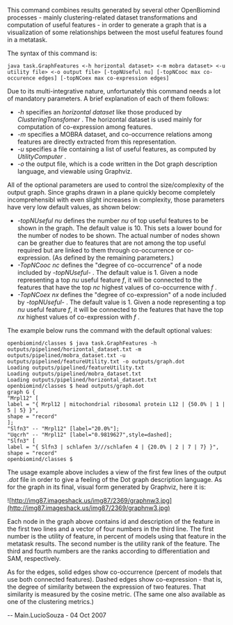 This command combines results generated by several other OpenBiomind processes - mainly clustering-related dataset transformations and computation of useful features - in order to generate a graph that is a visualization of some relationships between the most useful features found in a metatask.

The syntax of this command is:

```
java task.GraphFeatures <-h horizontal dataset> <-m mobra dataset> <-u utility file> <-o output file> [-topNUseful nu] [-topNCooc max co-occurence edges] [-topNCoex max co-expression edges]
```

Due to its multi-integrative nature, unfortunately this command needs a lot of mandatory parameters. A brief explanation of each of them follows:

  * _-h_ specifies an _horizontal dataset_ like those produced by _ClusteringTransfomer_ . The horizontal dataset is used mainly for computation of co-expression among features.
  * _-m_ specifies a MOBRA dataset, and co-occurrence relations among features are directly extracted from this representation.
  * _-u_ specifies a file containing a list of useful features, as computed by _UtilityComputer_ .
  * _-o_ the output file, which is a code written in the Dot graph description language, and viewable using Graphviz.

All of the optional parameters are used to control the size/complexity of the output graph. Since graphs drawn in a plane quickly become completely incomprehensibl with even slight increases in complexity, those parameters have very low default values, as shown below:

  * _-topNUseful nu_ defines the number _nu_ of top useful features to be shown in the graph. The default value is 10. This sets a lower bound for the number of nodes to be shown. The actual number of nodes shown can be greather due to features that are not among the top useful required but are linked to them through co-occurrence or co-expression. (As defined by the remaining parameters.)
  * _-TopNCooc nc_ defines the "degree of co-occurrence" of a node included by _-topNUseful-_ . The default value is 1. Given a node representing a top _nu_ useful feature _f_, it will be connected to the features that have the top _nc_ highest values of co-occurrence with _f_ .
  * _-TopNCoex nx_ defines the "degree of co-expression" of a node included by _-topNUseful-_ . The default value is 1. Given a node representing a top _nu_ useful feature _f_, it will be connected to the features that have the top _nx_ highest values of co-expression with _f_ .

The example below runs the command with the default optional values:

```
openbiomind/classes $ java task.GraphFeatures -h outputs/pipelined/horizontal_dataset.txt -m outputs/pipelined/mobra_dataset.txt -u outputs/pipelined/featureUtility.txt -o outputs/graph.dot
Loading outputs/pipelined/featureUtility.txt
Loading outputs/pipelined/mobra_dataset.txt
Loading outputs/pipelined/horizontal_dataset.txt
openbiomind/classes $ head outputs/graph.dot 
graph G {
"Mrpl12" [
label = "{ Mrpl12 | mitochondrial ribosomal protein L12 | {50.0% | 1 | 5 | 5} }",
shape = "record"
];
"Slfn3" -- "Mrpl12" [label="20.0%"];
"Uqcrh" -- "Mrpl12" [label="0.9819627",style=dashed];
"Slfn3" [
label = "{ Slfn3 | schlafen 3///schlafen 4 | {20.0% | 2 | 7 | 7} }",
shape = "record"
openbiomind/classes $ 
```

The usage example above includes a view of the first few lines of the output _.dot_ file in order to give a feeling of the Dot graph description language. As for the graph in its final, visual form generated by Graphviz, here it is:

![http://img87.imageshack.us/img87/2369/graphnw3.jpg](http://img87.imageshack.us/img87/2369/graphnw3.jpg)

Each node in the graph above contains id and description of the feature in the first two lines and a vector of four numbers in the third line. The first number is the utility of feature, in percent of models using that feature in the metatask results. The second number is the utility rank of the feature. The third and fourth numbers are the ranks according to differentiation and SAM, respectively.

As for the edges, solid edges show co-occurrence (percent of models that use both connected features). Dashed edges show co-expression - that is, the degree of similarity between the expression of two features. That similarity is measured by the cosine metric. (The same one also available as one of the clustering metrics.)

-- Main.LucioSouza - 04 Oct 2007